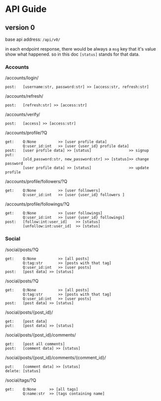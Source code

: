 # API Guide

## version 0

base api address: `/api/v0/`

in each endpoint response, there would be always a `msg` key that it's value show what happened.
so in this doc `[status]` stands for that data.

### Accounts

/accounts/login/
```
post:   [username:str, password:str] >> [access:str, refresh:str]
```
/accounts/refresh/
```
post:   [refresh:str] >> [access:str]
```
/accounts/verify/
```
post:   [access] >> [access:str]
```
/accounts/profile/?Q
```
get:    Q:None          >> [user profile data]
        Q:user_id:int   >> [user {user_id} profile data]
post:   [user profile data] >> [status]                 >> signup
put:
        [old_password:str, new_password:str] >> [status]>> change password
        [user profile data] >> [status]                 >> update profile
```
/accounts/profile/followers/?Q
```
get:    Q:None          >> [user followers]
        Q:user_id:int   >> [user {user_id} followers ]
```
/accounts/profile/followings/?Q
```
get:    Q:None          >> [user followings]
        Q:user_id:int   >> [user {user_id} followings]
post:   [follow:int:user_id]    >> [status]
        [unfollow:int:user_id]  >> [status]
```

### Social
/social/posts/?Q
```
get:    Q:None          >> [all posts]
        Q:tag:str       >> [posts with that tag]
        Q:user_id:int   >> [user posts]
post:   [post data] >> [status]
```
/social/posts/?Q
```
get:    Q:None          >> [all posts]
        Q:tag:str       >> [posts with that tag]
        Q:user_id:int   >> [user posts]
post:   [post data] >> [status]
```
/social/posts/{post_id}/
```
get:    [post data]
put:    [post data] >> [status]
```
/social/posts/{post_id}/comments/
```
get:    [post all comments]
post:   [comment data] >> [status]
```
/social/posts/{post_id}/comments/{comment_id}/
```
put:    [comment data] >> [status]
delete: [status]
```
/social/tags/?Q
```
get:    Q:None      >> [all tags]
        Q:name:str  >> [tags containing name]
```